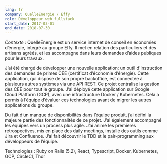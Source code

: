 ```yaml
---
lang: fr
company: QuelleEnergie / Effy
role: Développeur web fullstack
start_date: 2017-03-01
end_date: 2018-07-30
---
```


*Contexte* : QuelleEnergie est un service internet de conseil en économies d’énergie, intégré au groupe Effy. Il met en relation des particuliers et des artisans agréés, et les accompagne dans leurs demandes d’aides publiques pour leurs travaux.

J’ai été chargé de développer une nouvelle application: un outil d'instruction des demandes de primes CEE (certificat d’économie d’énergie). Cette application, qui dispose de son propre backoffice, est connectée à plusieurs autres systèmes via une API REST. Ce projet centralise la gestion des CEE pour tout le groupe. J’ai déployé cette application sur Google Cloud Platform (GCP), avec une infrastructure Docker / Kubernetes. Cela a permis à l’équipe d’évaluer ces technologies avant de migrer les autres applications du groupe.

Du fait d’un manque de disponibilités dans l’équipe produit, j’ai défini la majeure partie des fonctionnalités de ce projet. J’ai également accompagné les équipes vers un process plus agile. J’ai animé les premières rétrospectives, mis en place des daily meetings, installé des outils comme Jira et Confluence. J’ai fait découvrir le TDD et le pair-programming aux développeurs de l’équipe.

Technologies : Ruby on Rails (5.2), React, Typescript, Docker, Kubernetes, GCP, CircleCI, Thor